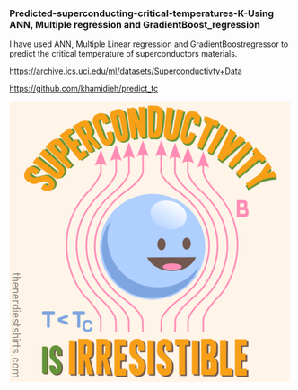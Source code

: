 ### Predicted-superconducting-critical-temperatures-K-Using ANN, Multiple regression and GradientBoost_regression
I have used ANN, Multiple Linear regression and GradientBoostregressor to predict the critical temperature of superconductors materials.

https://archive.ics.uci.edu/ml/datasets/Superconductivty+Data

https://github.com/khamidieh/predict_tc

![T_c](SuperT_c2.png)
